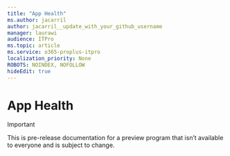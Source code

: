```yaml
---
title: "App Health"
ms.author: jacarril
author: jacarril__update_with_your_github_username
manager: laurawi
audience: ITPro
ms.topic: article
ms.service: o365-proplus-itpro
localization_priority: None
ROBOTS: NOINDEX, NOFOLLOW
hideEdit: true
---
```


# App Health

> [!IMPORTANT]
> This is pre-release documentation for a preview program that isn’t available to everyone and is subject to change.
